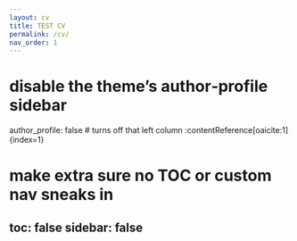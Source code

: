 ```yaml
---
layout: cv
title: TEST CV
permalink: /cv/
nav_order: 1
---
```


# disable the theme’s author‐profile sidebar
author_profile: false      # turns off that left column :contentReference[oaicite:1]{index=1}

# make extra sure no TOC or custom nav sneaks in
toc: false
sidebar: false
---

